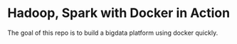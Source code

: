 # Hadoop, Spark with Docker in Action
The goal of this repo is to build a bigdata platform using docker quickly.

